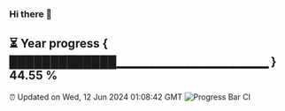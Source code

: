 ### Hi there 👋
⏳ Year progress { █████████████▁▁▁▁▁▁▁▁▁▁▁▁▁▁▁▁▁ } 44.55 %
---
⏰ Updated on Wed, 12 Jun 2024 01:08:42 GMT
![Progress Bar CI](https://github.com/liununu/liununu/workflows/Progress%20Bar%20CI/badge.svg)
